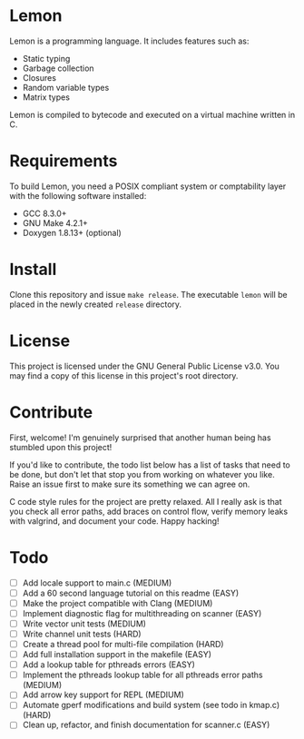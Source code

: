 # Lemon

Lemon is a programming language. It includes features such as:

- Static typing
- Garbage collection
- Closures
- Random variable types
- Matrix types

Lemon is compiled to bytecode and executed on a virtual machine written in C.

# Requirements

To build Lemon, you need a POSIX compliant system or comptability layer with the following software installed:

- GCC 8.3.0+
- GNU Make 4.2.1+
- Doxygen 1.8.13+ (optional)

# Install

Clone this repository and issue `make release`. The executable `lemon` will be placed in the newly created `release` directory.

# License

This project is licensed under the GNU General Public License v3.0. You may find a copy of this license in this project's root directory.

# Contribute

First, welcome! I'm genuinely surprised that another human being has stumbled upon this project!

If you'd like to contribute, the todo list below has a list of tasks that need to be done, but don't let that stop you from working on whatever you like. Raise an issue first to make sure its something we can agree on.

C code style rules for the project are pretty relaxed. All I really ask is that you check all error paths, add braces on control flow, verify memory leaks with valgrind, and document your code. Happy hacking!

# Todo

- [ ] Add locale support to main.c (MEDIUM)
- [ ] Add a 60 second language tutorial on this readme (EASY)
- [ ] Make the project compatible with Clang (MEDIUM)
- [ ] Implement diagnostic flag for multithreading on scanner (EASY)
- [ ] Write vector unit tests (MEDIUM)
- [ ] Write channel unit tests (HARD)
- [ ] Create a thread pool for multi-file compilation (HARD)
- [ ] Add full installation support in the makefile (EASY)
- [ ] Add a lookup table for pthreads errors (EASY)
- [ ] Implement the pthreads lookup table for all pthreads error paths (MEDIUM)
- [ ] Add arrow key support for REPL (MEDIUM)
- [ ] Automate gperf modifications and build system (see todo in kmap.c) (HARD)
- [ ] Clean up, refactor, and finish documentation for scanner.c (EASY)
